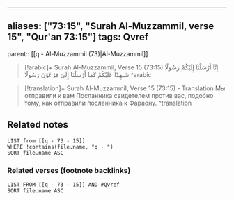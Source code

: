 
---
aliases: ["73:15", "Surah Al-Muzzammil, verse 15", "Qur'an 73:15"]
tags: Qvref
---

parent:: [[q - Al-Muzzammil (73)|Al-Muzzammil]]

> [!arabic]+ Surah Al-Muzzammil, Verse 15 (73:15)
> <span class="quran-arabic">إِنَّآ أَرْسَلْنَآ إِلَيْكُمْ رَسُولًا شَـٰهِدًا عَلَيْكُمْ كَمَآ أَرْسَلْنَآ إِلَىٰ فِرْعَوْنَ رَسُولًا</span>
^arabic

> [!translation]+ Surah Al-Muzzammil, Verse 15 (73:15) - Translation
> Мы отправили к вам Посланника свидетелем против вас, подобно тому, как отправили посланника к Фараону.
^translation



## Related notes
```dataview
LIST from [[q - 73 - 15]]
WHERE !contains(file.name, "q - ")
SORT file.name ASC
```

### Related verses (footnote backlinks)
```dataview
LIST FROM [[q - 73 - 15]] AND #Qvref
SORT file.name ASC
```

